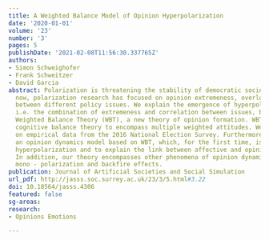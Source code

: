 ```yaml
---
title: A Weighted Balance Model of Opinion Hyperpolarization
date: '2020-01-01'
volume: '23'
number: '3'
pages: 5
publishDate: '2021-02-08T11:56:30.337765Z'
authors:
- Simon Schweighofer
- Frank Schweitzer
- David Garcia
abstract: Polarization is threatening the stability of democratic societies. Until
  now, polarization research has focused on opinion extremeness, overlooking the correlation
  between different policy issues. We explain the emergence of hyperpolarization,
  i.e. the combination of extremeness and correlation between issues, by developing
  Weighted Balance Theory (WBT), a new theory of opinion formation. WBT extends Heider’s
  cognitive balance theory to encompass multiple weighted attitudes. We validate WBT
  on empirical data from the 2016 National Election Survey. Furthermore, we develop
  an opinion dynamics model based on WBT, which, for the first time, is able to generate
  hyperpolarization and to explain the link between affective and opinion polarization.
  In addition, our theory encompasses other phenomena of opinion dynamics, including
  mono - polarization and backfire effects.
publication: Journal of Artificial Societies and Social Simulation
url_pdf: http://jasss.soc.surrey.ac.uk/23/3/5.html#3.22
doi: 10.18564/jasss.4306
featured: false
sg-areas:
research: 
- Opinions Emotions

---
```


